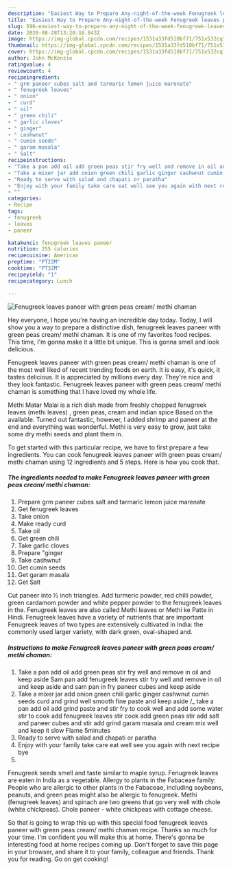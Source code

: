 ```yaml
---
description: "Easiest Way to Prepare Any-night-of-the-week Fenugreek leaves paneer with green peas cream/ methi chaman"
title: "Easiest Way to Prepare Any-night-of-the-week Fenugreek leaves paneer with green peas cream/ methi chaman"
slug: 596-easiest-way-to-prepare-any-night-of-the-week-fenugreek-leaves-paneer-with-green-peas-cream-methi-chaman
date: 2020-08-28T13:20:16.843Z
image: https://img-global.cpcdn.com/recipes/1531a33fd510bf71/751x532cq70/fenugreek-leaves-paneer-with-green-peas-cream-methi-chaman-recipe-main-photo.jpg
thumbnail: https://img-global.cpcdn.com/recipes/1531a33fd510bf71/751x532cq70/fenugreek-leaves-paneer-with-green-peas-cream-methi-chaman-recipe-main-photo.jpg
cover: https://img-global.cpcdn.com/recipes/1531a33fd510bf71/751x532cq70/fenugreek-leaves-paneer-with-green-peas-cream-methi-chaman-recipe-main-photo.jpg
author: John McKenzie
ratingvalue: 4
reviewcount: 4
recipeingredient:
- " grm paneer cubes salt and tarmaric lemon juice marenate"
- " fenugreek leaves"
- " onion"
- " curd"
- " oil"
- " green chili"
- " garlic cloves"
- " ginger"
- " cashwnut"
- " cumin seeds"
- " garam masala"
- " Salt"
recipeinstructions:
- "Take a pan add oil add green peas stir fry well and remove in oil and keep aside Sam pan add fenugreek leaves stir fry well and remove in oil and keep aside and sam pan in fry paneer cubes and keep aside"
- "Take a mixer jar add onion green chili garlic ginger cashwnut cumin seeds curd and grind well smooth fine paste and keep aside /_ take a pan add oil add grind paste and stir fry to cook well and add some water stir to cook add fenugreek leaves stir cook add green peas stir add salt and paneer cubes and stir add grind garam masala and cream mix well and keep it slow Flame 5minutes"
- "Ready to serve with salad and chapati or paratha"
- "Enjoy with your family take care eat well see you again with next recipe bye"
- ""
categories:
- Recipe
tags:
- fenugreek
- leaves
- paneer

katakunci: fenugreek leaves paneer 
nutrition: 255 calories
recipecuisine: American
preptime: "PT22M"
cooktime: "PT32M"
recipeyield: "1"
recipecategory: Lunch

---
```



![Fenugreek leaves paneer with green peas cream/ methi chaman](https://img-global.cpcdn.com/recipes/1531a33fd510bf71/751x532cq70/fenugreek-leaves-paneer-with-green-peas-cream-methi-chaman-recipe-main-photo.jpg)

Hey everyone, I hope you're having an incredible day today. Today, I will show you a way to prepare a distinctive dish, fenugreek leaves paneer with green peas cream/ methi chaman. It is one of my favorites food recipes. This time, I'm gonna make it a little bit unique. This is gonna smell and look delicious.

Fenugreek leaves paneer with green peas cream/ methi chaman is one of the most well liked of recent trending foods on earth. It is easy, it's quick, it tastes delicious. It is appreciated by millions every day. They're nice and they look fantastic. Fenugreek leaves paneer with green peas cream/ methi chaman is something that I have loved my whole life.

Methi Matar Malai is a rich dish made from freshly chopped fenugreek leaves (methi leaves) , green peas, cream and indian spice Based on the available. Turned out fantastic, however, I added shrimp and paneer at the end and everything was wonderful. Methi is very easy to grow, just take some dry methi seeds and plant them in.


To get started with this particular recipe, we have to first prepare a few ingredients. You can cook fenugreek leaves paneer with green peas cream/ methi chaman using 12 ingredients and 5 steps. Here is how you cook that.

<!--inarticleads1-->

##### The ingredients needed to make Fenugreek leaves paneer with green peas cream/ methi chaman:

1. Prepare  grm paneer cubes salt and tarmaric lemon juice marenate
1. Get  fenugreek leaves
1. Take  onion
1. Make ready  curd
1. Take  oil
1. Get  green chili
1. Take  garlic cloves
1. Prepare  &#34;ginger
1. Take  cashwnut
1. Get  cumin seeds
1. Get  garam masala
1. Get  Salt


Cut paneer into ½ inch triangles. Add turmeric powder, red chilli powder, green cardamom powder and white pepper powder to the fenugreek leaves in the. Fenugreek leaves are also called Methi leaves or Methi ke Patte in Hindi. Fenugreek leaves have a variety of nutrients that are important Fenugreek leaves of two types are extensively cultivated in India: the commonly used larger variety, with dark green, oval-shaped and. 

<!--inarticleads2-->

##### Instructions to make Fenugreek leaves paneer with green peas cream/ methi chaman:

1. Take a pan add oil add green peas stir fry well and remove in oil and keep aside Sam pan add fenugreek leaves stir fry well and remove in oil and keep aside and sam pan in fry paneer cubes and keep aside
1. Take a mixer jar add onion green chili garlic ginger cashwnut cumin seeds curd and grind well smooth fine paste and keep aside /_ take a pan add oil add grind paste and stir fry to cook well and add some water stir to cook add fenugreek leaves stir cook add green peas stir add salt and paneer cubes and stir add grind garam masala and cream mix well and keep it slow Flame 5minutes
1. Ready to serve with salad and chapati or paratha
1. Enjoy with your family take care eat well see you again with next recipe bye
1. 


Fenugreek seeds smell and taste similar to maple syrup. Fenugreek leaves are eaten in India as a vegetable. Allergy to plants in the Fabaceae family: People who are allergic to other plants in the Fabaceae, including soybeans, peanuts, and green peas might also be allergic to fenugreek. Methi (fenugreek leaves) and spinach are two greens that go very well with chole (white chickpeas). Chole paneer - white chickpeas with cottage cheese. 

So that is going to wrap this up with this special food fenugreek leaves paneer with green peas cream/ methi chaman recipe. Thanks so much for your time. I'm confident you will make this at home. There's gonna be interesting food at home recipes coming up. Don't forget to save this page in your browser, and share it to your family, colleague and friends. Thank you for reading. Go on get cooking!
